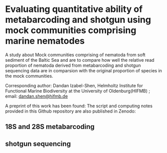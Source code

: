 # Evaluating quantitative ability of metabarcoding and shotgun using mock communities comprising marine nematodes 

A study about Mock communities comprising of nematoda from soft sediment of the Baltic Sea and are to compare how well the relative read proportion of nematoda derived from metabarcoding and shotgun sequencing data are in comparsion with the original proportion of species in the mock communities. 

Corresponding author: Dandan Izabel-Shen, Helmholtz Institute for Functional Marine Biodiversity at the University of Oldenburg(HIFMB) ; email: dandan.shen@hifmb.de

A preprint of this work has been found: 
The script and computing notes provided in this Github repository are also published in Zenodo: 

## 18S and 28S metabarcoding ##
## shotgun sequencing ########
